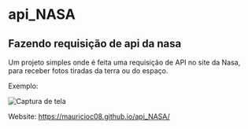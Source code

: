 # api_NASA
## Fazendo requisição de api da nasa
Um projeto simples onde é feita uma requisição de API no site da Nasa, para receber fotos tiradas da terra ou do espaço.

Exemplo:


![Captura de tela ](https://user-images.githubusercontent.com/105306316/208738962-34835e4f-8760-46f9-b2a2-39d1f4a5cd04.png)

Website: https://mauricioc08.github.io/api_NASA/
